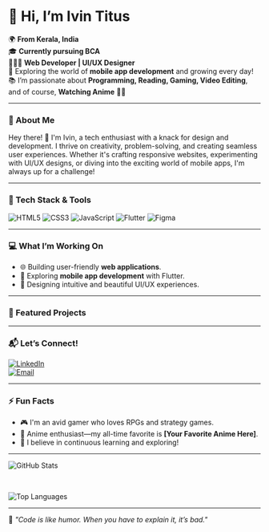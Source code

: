 # 👋 Hi, I’m Ivin Titus  

🌍 **From Kerala, India**  
🎓 **Currently pursuing BCA**  
👨🏻‍💻 **Web Developer | UI/UX Designer**  
🌱 Exploring the world of **mobile app development** and growing every day!  
📚 I’m passionate about **Programming, Reading, Gaming, Video Editing**, and of course, **Watching Anime** 🎥✨  

---

### 🌟 About Me  

Hey there! 👋 I'm Ivin, a tech enthusiast with a knack for design and development. I thrive on creativity, problem-solving, and creating seamless user experiences. Whether it's crafting responsive websites, experimenting with UI/UX designs, or diving into the exciting world of mobile apps, I'm always up for a challenge!  

---

### 🚀 Tech Stack & Tools  

![HTML5](https://img.shields.io/badge/-HTML5-E34F26?style=flat&logo=html5&logoColor=white)
![CSS3](https://img.shields.io/badge/-CSS3-1572B6?style=flat&logo=css3&logoColor=white)
![JavaScript](https://img.shields.io/badge/-JavaScript-F7DF1E?style=flat&logo=javascript&logoColor=black)
![Flutter](https://img.shields.io/badge/-Flutter-02569B?style=flat&logo=flutter&logoColor=white)
![Figma](https://img.shields.io/badge/-Figma-F24E1E?style=flat&logo=figma&logoColor=white)

---

### 💻 What I’m Working On  

- 🌐 Building user-friendly **web applications**.  
- 📱 Exploring **mobile app development** with Flutter.  
- 🎨 Designing intuitive and beautiful UI/UX experiences.  

---

### 📂 Featured Projects  

---

### 📬 Let’s Connect!  

[![LinkedIn](https://img.shields.io/badge/-LinkedIn-blue?style=flat&logo=linkedin&logoColor=white)](https://linkedin.com/in/ivin-titus)  
[![Email](https://img.shields.io/badge/-Email-D14836?style=flat&logo=gmail&logoColor=white)](mailto:ivintitus@hotmail.com)  

---

### ⚡ Fun Facts  

- 🎮 I'm an avid gamer who loves RPGs and strategy games.  
- 🎥 Anime enthusiast—my all-time favorite is **[Your Favorite Anime Here]**.  
- 🌱 I believe in continuous learning and exploring!  

---

![GitHub Stats](https://github-readme-stats.vercel.app/api?username=ivin-titus&show_icons=true&theme=radical)  

<br>

![Top Languages](https://github-readme-stats.vercel.app/api/top-langs/?username=ivin-titus&layout=compact&theme=radical)  

---

🌟 _"Code is like humor. When you have to explain it, it’s bad."_  

